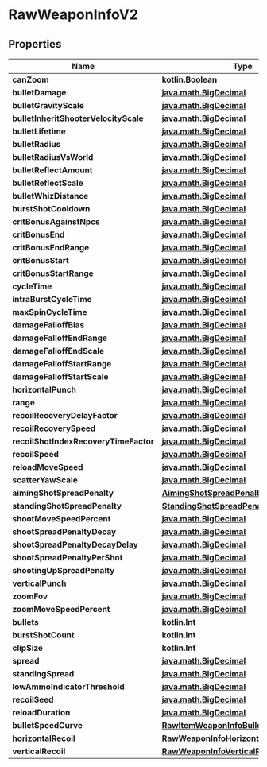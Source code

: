 
# RawWeaponInfoV2

## Properties
Name | Type | Description | Notes
------------ | ------------- | ------------- | -------------
**canZoom** | **kotlin.Boolean** |  |  [optional]
**bulletDamage** | [**java.math.BigDecimal**](java.math.BigDecimal.md) |  |  [optional]
**bulletGravityScale** | [**java.math.BigDecimal**](java.math.BigDecimal.md) |  |  [optional]
**bulletInheritShooterVelocityScale** | [**java.math.BigDecimal**](java.math.BigDecimal.md) |  |  [optional]
**bulletLifetime** | [**java.math.BigDecimal**](java.math.BigDecimal.md) |  |  [optional]
**bulletRadius** | [**java.math.BigDecimal**](java.math.BigDecimal.md) |  |  [optional]
**bulletRadiusVsWorld** | [**java.math.BigDecimal**](java.math.BigDecimal.md) |  |  [optional]
**bulletReflectAmount** | [**java.math.BigDecimal**](java.math.BigDecimal.md) |  |  [optional]
**bulletReflectScale** | [**java.math.BigDecimal**](java.math.BigDecimal.md) |  |  [optional]
**bulletWhizDistance** | [**java.math.BigDecimal**](java.math.BigDecimal.md) |  |  [optional]
**burstShotCooldown** | [**java.math.BigDecimal**](java.math.BigDecimal.md) |  |  [optional]
**critBonusAgainstNpcs** | [**java.math.BigDecimal**](java.math.BigDecimal.md) |  |  [optional]
**critBonusEnd** | [**java.math.BigDecimal**](java.math.BigDecimal.md) |  |  [optional]
**critBonusEndRange** | [**java.math.BigDecimal**](java.math.BigDecimal.md) |  |  [optional]
**critBonusStart** | [**java.math.BigDecimal**](java.math.BigDecimal.md) |  |  [optional]
**critBonusStartRange** | [**java.math.BigDecimal**](java.math.BigDecimal.md) |  |  [optional]
**cycleTime** | [**java.math.BigDecimal**](java.math.BigDecimal.md) |  |  [optional]
**intraBurstCycleTime** | [**java.math.BigDecimal**](java.math.BigDecimal.md) |  |  [optional]
**maxSpinCycleTime** | [**java.math.BigDecimal**](java.math.BigDecimal.md) |  |  [optional]
**damageFalloffBias** | [**java.math.BigDecimal**](java.math.BigDecimal.md) |  |  [optional]
**damageFalloffEndRange** | [**java.math.BigDecimal**](java.math.BigDecimal.md) |  |  [optional]
**damageFalloffEndScale** | [**java.math.BigDecimal**](java.math.BigDecimal.md) |  |  [optional]
**damageFalloffStartRange** | [**java.math.BigDecimal**](java.math.BigDecimal.md) |  |  [optional]
**damageFalloffStartScale** | [**java.math.BigDecimal**](java.math.BigDecimal.md) |  |  [optional]
**horizontalPunch** | [**java.math.BigDecimal**](java.math.BigDecimal.md) |  |  [optional]
**range** | [**java.math.BigDecimal**](java.math.BigDecimal.md) |  |  [optional]
**recoilRecoveryDelayFactor** | [**java.math.BigDecimal**](java.math.BigDecimal.md) |  |  [optional]
**recoilRecoverySpeed** | [**java.math.BigDecimal**](java.math.BigDecimal.md) |  |  [optional]
**recoilShotIndexRecoveryTimeFactor** | [**java.math.BigDecimal**](java.math.BigDecimal.md) |  |  [optional]
**recoilSpeed** | [**java.math.BigDecimal**](java.math.BigDecimal.md) |  |  [optional]
**reloadMoveSpeed** | [**java.math.BigDecimal**](java.math.BigDecimal.md) |  |  [optional]
**scatterYawScale** | [**java.math.BigDecimal**](java.math.BigDecimal.md) |  |  [optional]
**aimingShotSpreadPenalty** | [**AimingShotSpreadPenalty**](AimingShotSpreadPenalty.md) |  |  [optional]
**standingShotSpreadPenalty** | [**StandingShotSpreadPenalty**](StandingShotSpreadPenalty.md) |  |  [optional]
**shootMoveSpeedPercent** | [**java.math.BigDecimal**](java.math.BigDecimal.md) |  |  [optional]
**shootSpreadPenaltyDecay** | [**java.math.BigDecimal**](java.math.BigDecimal.md) |  |  [optional]
**shootSpreadPenaltyDecayDelay** | [**java.math.BigDecimal**](java.math.BigDecimal.md) |  |  [optional]
**shootSpreadPenaltyPerShot** | [**java.math.BigDecimal**](java.math.BigDecimal.md) |  |  [optional]
**shootingUpSpreadPenalty** | [**java.math.BigDecimal**](java.math.BigDecimal.md) |  |  [optional]
**verticalPunch** | [**java.math.BigDecimal**](java.math.BigDecimal.md) |  |  [optional]
**zoomFov** | [**java.math.BigDecimal**](java.math.BigDecimal.md) |  |  [optional]
**zoomMoveSpeedPercent** | [**java.math.BigDecimal**](java.math.BigDecimal.md) |  |  [optional]
**bullets** | **kotlin.Int** |  |  [optional]
**burstShotCount** | **kotlin.Int** |  |  [optional]
**clipSize** | **kotlin.Int** |  |  [optional]
**spread** | [**java.math.BigDecimal**](java.math.BigDecimal.md) |  |  [optional]
**standingSpread** | [**java.math.BigDecimal**](java.math.BigDecimal.md) |  |  [optional]
**lowAmmoIndicatorThreshold** | [**java.math.BigDecimal**](java.math.BigDecimal.md) |  |  [optional]
**recoilSeed** | [**java.math.BigDecimal**](java.math.BigDecimal.md) |  |  [optional]
**reloadDuration** | [**java.math.BigDecimal**](java.math.BigDecimal.md) |  |  [optional]
**bulletSpeedCurve** | [**RawItemWeaponInfoBulletSpeedCurveV2**](RawItemWeaponInfoBulletSpeedCurveV2.md) |  |  [optional]
**horizontalRecoil** | [**RawWeaponInfoHorizontalRecoilV2**](RawWeaponInfoHorizontalRecoilV2.md) |  |  [optional]
**verticalRecoil** | [**RawWeaponInfoVerticalRecoilV2**](RawWeaponInfoVerticalRecoilV2.md) |  |  [optional]



